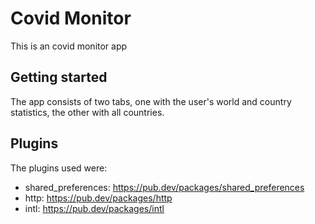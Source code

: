 # Covid Monitor

This is an covid monitor app

## Getting started

The app consists of two tabs, one with the user's world and country statistics, the other with all countries.

## Plugins

The plugins used were:
- shared_preferences: https://pub.dev/packages/shared_preferences
- http: https://pub.dev/packages/http
- intl: https://pub.dev/packages/intl
